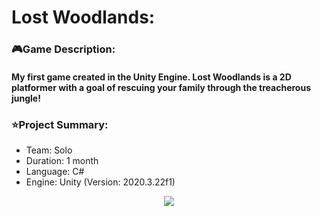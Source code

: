 <!-- Project Information -->
<div id="Project Imformation:">
  <h1>Lost Woodlands:</h1>
  <h3>🎮Game Description:</h3>
  <h4>My first game created in the Unity Engine. Lost Woodlands is a 2D platformer with a goal of rescuing your family through the treacherous jungle!</h4>
  <h3>⭐Project Summary:</h3>
  <ul>
    <li>Team: Solo
    <li>Duration: 1 month
    <li>Language: C#
    <li>Engine: Unity (Version: 2020.3.22f1)
  </ul>
</div>

<!-- Project Image/Gif -->
<div id="header" align="center">
  <img src="README-Images/Lost_Woodlands.gif"/>
</div>
